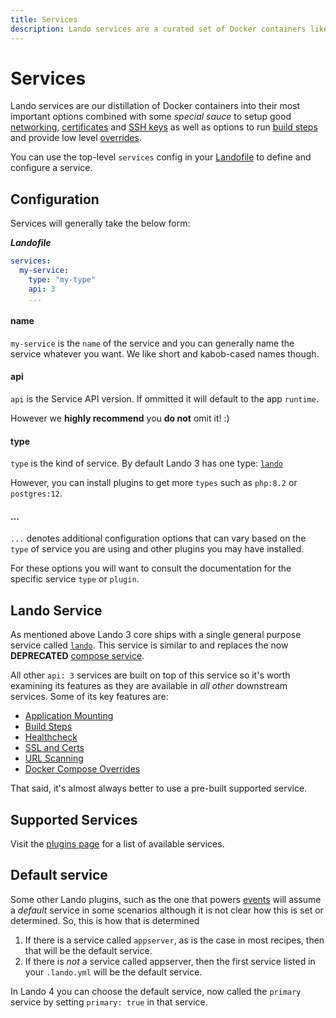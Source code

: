 ```yaml
---
title: Services
description: Lando services are a curated set of Docker containers like php, apache, node, mysql that are stupid easy to use but also as configurable as any other Docker image.
---
```


# Services

Lando services are our distillation of Docker containers into their most important options combined with some *special sauce* to setup good [networking](./networking.md), [certificates](./security.md) and [SSH keys](./ssh.md) as well as options to run [build steps](./lando-service.md) and provide low level [overrides](./lando-service.md).

You can use the top-level `services` config in your [Landofile](./index.md) to define and configure a service.

## Configuration

Services will generally take the below form:

***Landofile***
```yaml
services:
  my-service:
    type: "my-type"
    api: 3
    ...
```

#### name

`my-service` is the `name` of the service and you can generally name the service whatever you want. We like short and kabob-cased names though.

#### api

`api` is the Service API version. If ommitted it will default to the app `runtime`.

However we **highly recommend** you **do not** omit it! :)

#### type

`type` is the kind of service. By default Lando 3 has one type: [`lando`](./lando-service.md)

However, you can install plugins to get more `types` such as `php:8.2` or `postgres:12`.

#### ...

`...` denotes additional configuration options that can vary based on the `type` of service you are using and other plugins you may have installed.

For these options you will want to consult the documentation for the specific service `type` or `plugin`.

## Lando Service

As mentioned above Lando 3 core ships with a single general purpose service called [`lando`](./lando-service.md). This service is similar to and replaces the now **DEPRECATED** [compose service](https://docs.lando.dev/plugins/compose/).

All other `api: 3` services are built on top of this service so it's worth examining its features as they are available in _all other_ downstream services. Some of its key features are:

* [Application Mounting](./lando-service.md)
* [Build Steps](./lando-service.md)
* [Healthcheck](./healthcheck.md)
* [SSL and Certs](./lando-service.md)
* [URL Scanning](./scanner.md)
* [Docker Compose Overrides](./lando-service.md)

That said, it's almost always better to use a pre-built supported service.

## Supported Services

Visit the [plugins page](https://docs.lando.dev/plugins) for a list of available services.

## Default service

Some other Lando plugins, such as the one that powers [events](./events.md) will assume a _default_ service in some scenarios although it is not clear how this is set or determined. So, this is how that is determined

1. If there is a service called `appserver`, as is the case in most recipes, then that will be the default service.
2. If there is _not_ a service called appserver, then the first service listed in your `.lando.yml` will be the default service.

In Lando 4 you can choose the default service, now called the `primary` service by setting `primary: true` in that service.
